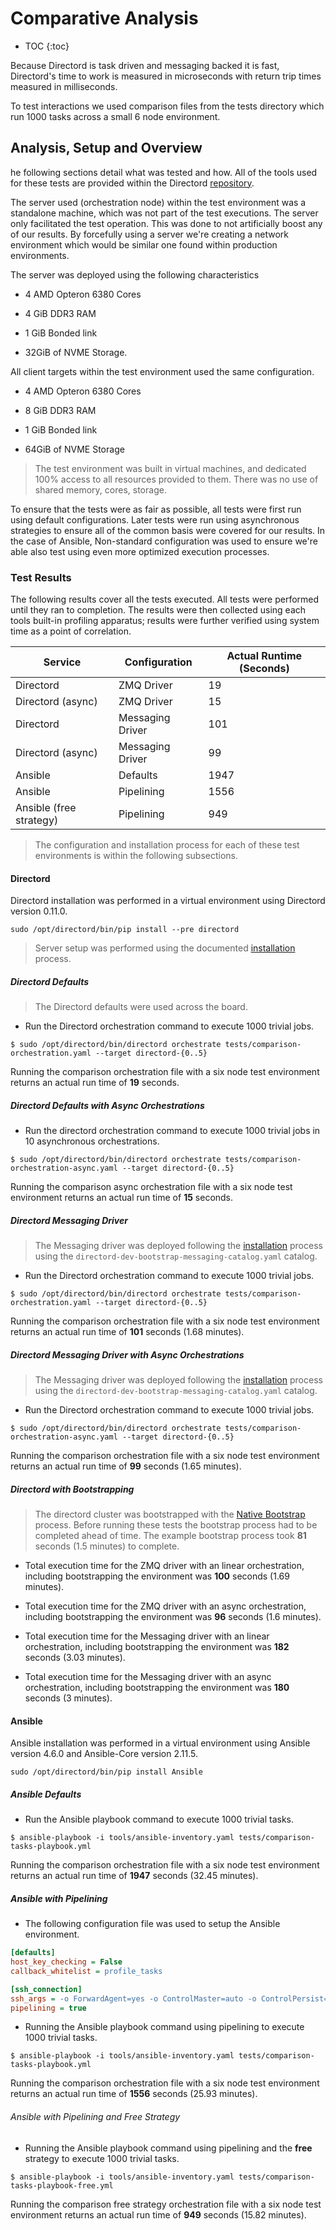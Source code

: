 # Comparative Analysis

* TOC
{:toc}

Because Directord is task driven and messaging backed it is fast, Directord's
time to work is measured in microseconds with return trip times measured in
milliseconds.

To test interactions we used comparison files from the tests directory which
run 1000 tasks across a small 6 node environment.

## Analysis, Setup and Overview

he following sections detail what was tested and how. All of the tools used for
these tests are provided within the Directord
[repository](https://github.com/cloudnull/directord).

The server used (orchestration node) within the test environment was a
standalone machine, which was not part of the test executions. The server only
facilitated the test operation. This was done to not artificially boost any of
our results. By forcefully using a server we're creating a network environment
which would be similar one found within production environments.

The server was deployed using the following characteristics

* 4 AMD Opteron 6380 Cores

* 4 GiB DDR3 RAM

* 1 GiB Bonded link

* 32GiB of NVME Storage.

All client targets within the test environment used the same configuration.

* 4 AMD Opteron 6380 Cores

* 8 GiB DDR3 RAM

* 1 GiB Bonded link

* 64GiB of NVME Storage

> The test environment was built in virtual machines, and dedicated 100%
  access to all resources provided to them. There was no use of shared
  memory, cores, storage.

To ensure that the tests were as fair as possible, all tests were first run
using default configurations. Later tests were run using asynchronous
strategies to ensure all of the common basis were covered for our results. In
the case of Ansible, Non-standard configuration was used to ensure we're able
also test using even more optimized execution processes.

### Test Results

The following results cover all the tests executed. All tests were performed
until they ran to completion. The results were then collected using each tools
built-in profiling apparatus; results were further verified using system time
as a point of correlation.

| Service                 | Configuration    | Actual Runtime (Seconds) |
| ----------------------- | ---------------- | ------------------------ |
| Directord               | ZMQ Driver       | 19                       |
| Directord (async)       | ZMQ Driver       | 15                       |
| Directord               | Messaging Driver | 101                      |
| Directord (async)       | Messaging Driver | 99                       |
| Ansible                 | Defaults         | 1947                     |
| Ansible                 | Pipelining       | 1556                     |
| Ansible (free strategy) | Pipelining       | 949                      |

> The configuration and installation process for each of these test
  environments is within the following subsections.

#### Directord

Directord installation was performed in a virtual environment using Directord
version 0.11.0.

``` shell
sudo /opt/directord/bin/pip install --pre directord
```

> Server setup was performed using the documented
  [installation](installation.md#installation) process.

##### Directord Defaults

> The Directord defaults were used across the board.

* Run the Directord orchestration command to execute 1000 trivial jobs.

``` shell
$ sudo /opt/directord/bin/directord orchestrate tests/comparison-orchestration.yaml --target directord-{0..5}
```

Running the comparison orchestration file with a six node test environment
returns an actual run time of **19** seconds.

##### Directord Defaults with Async Orchestrations

* Run the directord orchestration command to execute 1000 trivial jobs in 10
  asynchronous orchestrations.

``` shell
$ sudo /opt/directord/bin/directord orchestrate tests/comparison-orchestration-async.yaml --target directord-{0..5}
```

Running the comparison async orchestration file with a six node test
environment returns an actual run time of **15** seconds.

##### Directord Messaging Driver

> The Messaging driver was deployed following the
  [installation](installation.md#installation) process using the
  `directord-dev-bootstrap-messaging-catalog.yaml` catalog.

* Run the Directord orchestration command to execute 1000 trivial jobs.

``` shell
$ sudo /opt/directord/bin/directord orchestrate tests/comparison-orchestration.yaml --target directord-{0..5}
```

Running the comparison orchestration file with a six node test environment
returns an actual run time of **101** seconds (1.68 minutes).

##### Directord Messaging Driver with Async Orchestrations

> The Messaging driver was deployed following the
  [installation](installation.md#installation) process using the
  `directord-dev-bootstrap-messaging-catalog.yaml` catalog.

* Run the Directord orchestration command to execute 1000 trivial jobs.

``` shell
$ sudo /opt/directord/bin/directord orchestrate tests/comparison-orchestration-async.yaml --target directord-{0..5}
```

Running the comparison orchestration file with a six node test environment
returns an actual run time of **99** seconds (1.65 minutes).

##### Directord with Bootstrapping

> The directord cluster was bootstrapped with the
  [Native Bootstrap](installation.md#bootstrap-natively) process. Before
  running these tests the bootstrap process had to be completed ahead of
  time. The example bootstrap process took **81** seconds (1.5 minutes)
  to complete.

* Total execution time for the ZMQ driver with an linear orchestration,
  including bootstrapping the environment was **100** seconds
  (1.69 minutes).

* Total execution time for the ZMQ driver with an async orchestration,
  including bootstrapping the environment was **96** seconds (1.6 minutes).

* Total execution time for the Messaging driver with an linear orchestration,
  including bootstrapping the environment was **182** seconds (3.03 minutes).

* Total execution time for the Messaging driver with an async orchestration,
  including bootstrapping the environment was **180** seconds (3 minutes).

#### Ansible

Ansible installation was performed in a virtual environment using Ansible
version 4.6.0 and Ansible-Core version 2.11.5.

``` shell
sudo /opt/directord/bin/pip install Ansible
```

##### Ansible Defaults

* Run the Ansible playbook command to execute 1000 trivial tasks.

``` shell
$ ansible-playbook -i tools/ansible-inventory.yaml tests/comparison-tasks-playbook.yml
```

Running the comparison orchestration file with a six node test environment
returns an actual run time of **1947** seconds (32.45 minutes).

##### Ansible with Pipelining

* The following configuration file was used to setup the Ansible environment.

``` ini
[defaults]
host_key_checking = False
callback_whitelist = profile_tasks

[ssh_connection]
ssh_args = -o ForwardAgent=yes -o ControlMaster=auto -o ControlPersist=60s
pipelining = true
```

* Running the Ansible playbook command using pipelining to execute 1000 trivial
  tasks.

``` shell
$ ansible-playbook -i tools/ansible-inventory.yaml tests/comparison-tasks-playbook.yml
```

Running the comparison orchestration file with a six node test environment
returns an actual run time of **1556** seconds (25.93 minutes).

###### Ansible with Pipelining and Free Strategy

* Running the Ansible playbook command using pipelining and the **free**
  strategy to execute 1000 trivial tasks.

``` shell
$ ansible-playbook -i tools/ansible-inventory.yaml tests/comparison-tasks-playbook-free.yml
```

Running the comparison free strategy orchestration file with a six node test
environment returns an actual run time of **949** seconds (15.82 minutes).
